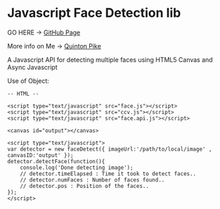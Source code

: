 Javascript Face Detection lib
=============================

GO HERE -> <a href="http://qrpike.github.com/Javascript-Face-Detection-lib">GitHub Page</a>

More info on Me -> <a href="http://quintonpike.com/">Quinton Pike</a>

A Javascript API for detecting multiple faces using HTML5 Canvas and Async Javascript

Use of Object: 
	
	-- HTML --
	
	<script type="text/javascript" src="face.js"></script>
	<script type="text/javascript" src="ccv.js"></script> 
	<script type="text/javascript" src="face.api.js"></script>
	
	<canvas id="output"></canvas> 
	
	<script type="text/javascript">
	var detector = new faceDetect({ imageUrl:'/path/to/local/image' , canvasID:'output' });
	detector.detectFace(function(){
		console.log('Done detecting image');
		// detector.timeElapsed : Time it took to detect faces..
		// detector.numFaces : Number of faces found..
		// detector.pos : Position of the faces..
	});
	</script>